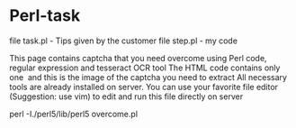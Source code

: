 # Perl-task
file task.pl - Tips given by the customer
file step.pl - my code

This page contains captcha that you need overcome using Perl code, regular expression and tesseract OCR tool
The HTML code contains only one <img> and this is the image of the captcha you need to extract
All necessary tools are already installed on server. You can use your favorite file editor (Suggestion: use vim) to edit and run this file directly on server

 perl -I./perl5/lib/perl5 overcome.pl

